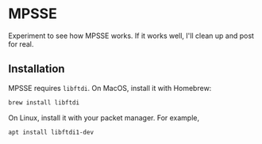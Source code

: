 # MPSSE

Experiment to see how MPSSE works. If it works well, I'll clean up and post for
real.

## Installation

MPSSE requires `libftdi`. On MacOS, install it with Homebrew:

```sh
brew install libftdi
```

On Linux, install it with your packet manager. For example,

```sh
apt install libftdi1-dev
```
